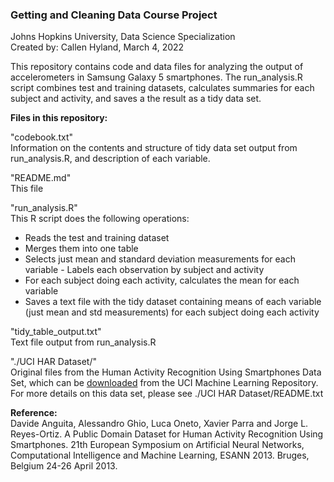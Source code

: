 ### Getting and Cleaning Data Course Project  
Johns Hopkins University, Data Science Specialization  
Created by: Callen Hyland, March 4, 2022  

This repository contains code and data files for analyzing the output of accelerometers in Samsung Galaxy 5 smartphones. The run_analysis.R script combines test and training datasets, calculates summaries for each subject and activity, and saves a the result as a tidy data set.

**Files in this repository:**  

"codebook.txt"  
Information on the contents and structure of tidy data set output from run_analysis.R, and description of each variable. 

"README.md"  
This file

"run_analysis.R"  
This R script does the following operations:  
- Reads the test and training dataset  
- Merges them into one table  
- Selects just mean and standard deviation measurements for each variable  - Labels each observation by subject and activity 
- For each subject doing each activity, calculates the mean for each variable  
- Saves a text file with the tidy dataset containing means of each variable (just mean and std measurements) for each subject doing each activity 

"tidy\_table\_output.txt"  
Text file output from run_analysis.R

"./UCI HAR Dataset/"  
Original files from the Human Activity Recognition Using Smartphones Data Set, which can be [downloaded](https://archive.ics.uci.edu/ml/datasets/Human+Activity+Recognition+Using+Smartphones) from the UCI Machine Learning Repository. For more details on this data set, please see ./UCI HAR Dataset/README.txt

**Reference:**  
Davide Anguita, Alessandro Ghio, Luca Oneto, Xavier Parra and Jorge L. Reyes-Ortiz. A Public Domain Dataset for Human Activity Recognition Using Smartphones. 21th European Symposium on Artificial Neural Networks, Computational Intelligence and Machine Learning, ESANN 2013. Bruges, Belgium 24-26 April 2013.